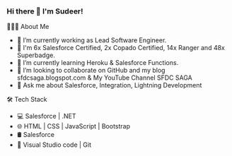 ### Hi there 👋 I'm Sudeer!

<!--
**SudeerKamat/SudeerKamat** is a ✨ _special_ ✨ repository because its `README.md` (this file) appears on your GitHub profile.

Here are some ideas to get you started:

- 🔭 I’m currently working on ...
- 🌱 I’m currently learning ...
- 👯 I’m looking to collaborate on ...
- 🤔 I’m looking for help with ...
- 💬 Ask me about ...
- 📫 How to reach me: ...
- 😄 Pronouns: ...
- ⚡ Fun fact: ...
-->


👨🏻‍💻 About Me
- 👨‍ I’m currently working as Lead Software Engineer.
- 🔭 I'm 6x Salesforce Certified, 2x Copado Certified, 14x Ranger and 48x Superbadge.
- 🌱 I’m currently learning Heroku & Salesforce Functions.
- 👯 I’m looking to collaborate on GitHub and my blog sfdcsaga.blogspot.com & My YouTube Channel SFDC SAGA
- 💬 Ask me about Salesforce, Integration, Lightning Development

🛠 Tech Stack
- 💻 Salesforce | .NET
- 🌐 HTML | CSS | JavaScript | Bootstrap
- 🛢 Salesforce
- 🔧 Visual Studio code | Git

